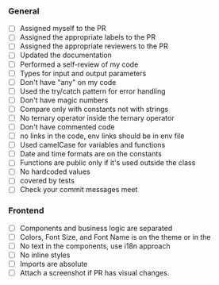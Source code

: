 ### **General**
- [ ] Assigned myself to the PR
- [ ] Assigned the appropriate labels to the PR
- [ ] Assigned the appropriate reviewers to the PR
- [ ] Updated the documentation
- [ ] Performed a self-review of my code
- [ ] Types for input and output parameters
- [ ] Don't have "any" on my code
- [ ] Used the try/catch pattern for error handling
- [ ] Don't have magic numbers
- [ ] Compare only with constants not with strings
- [ ] No ternary operator inside the ternary operator
- [ ] Don't have commented code
- [ ] no links in the code, env links should be in env file
- [ ] Used camelCase for variables and functions
- [ ] Date and time formats are on the constants
- [ ] Functions are public only if it's used outside the class
- [ ] No hardcoded values
- [ ] covered by tests
- [ ] Check your commit messages meet
### Frontend
- [ ] Components and business logic are separated
- [ ] Colors, Font Size, and Font Name is on the theme or in the
- [ ] No text in the components, use i18n approach
- [ ] No inline styles
- [ ] Imports are absolute
- [ ] Attach a screenshot if PR has visual changes.